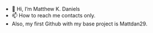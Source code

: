 - 👋 Hi, I’m Matthew K. Daniels 
- 📫 How to reach me contacts only.
- Also, my first Github with my base project is Mattdan29. 

<!---
matthewdan29/matthewdan29 is a ✨ special ✨ repository because its `README.md` (this file) appears on your GitHub profile.
You can click the Preview link to take a look at your changes.
--->
